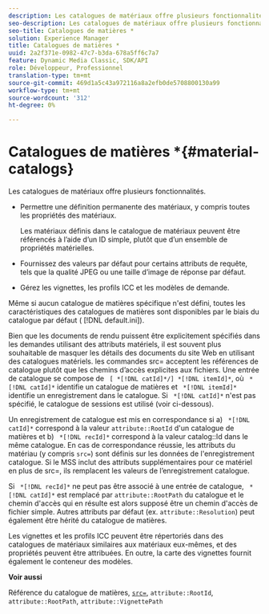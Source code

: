 ```yaml
---
description: Les catalogues de matériaux offre plusieurs fonctionnalités.
seo-description: Les catalogues de matériaux offre plusieurs fonctionnalités.
seo-title: Catalogues de matières *
solution: Experience Manager
title: Catalogues de matières *
uuid: 2a2f371e-0982-47c7-b3da-678a5ff6c7a7
feature: Dynamic Media Classic, SDK/API
role: Développeur, Professionnel
translation-type: tm+mt
source-git-commit: 469d1a5c43a972116a8a2efb0de5708800130a99
workflow-type: tm+mt
source-wordcount: '312'
ht-degree: 0%

---
```



# Catalogues de matières *{#material-catalogs}

Les catalogues de matériaux offre plusieurs fonctionnalités.

* Permettre une définition permanente des matériaux, y compris toutes les propriétés des matériaux.

   Les matériaux définis dans le catalogue de matériaux peuvent être référencés à l’aide d’un ID simple, plutôt que d’un ensemble de propriétés matérielles.
* Fournissez des valeurs par défaut pour certains attributs de requête, tels que la qualité JPEG ou une taille d’image de réponse par défaut.
* Gérez les vignettes, les profils ICC et les modèles de demande.

Même si aucun catalogue de matières spécifique n&#39;est défini, toutes les caractéristiques des catalogues de matières sont disponibles par le biais du catalogue par défaut ( [!DNL default.ini]).

Bien que les documents de rendu puissent être explicitement spécifiés dans les demandes utilisant des attributs matériels, il est souvent plus souhaitable de masquer les détails des documents du site Web en utilisant des catalogues matériels. les commandes src= acceptent les références de catalogue plutôt que les chemins d’accès explicites aux fichiers. Une entrée de catalogue se compose de ` [ *[!DNL catId]*/] *[!DNL itemId]*`, où ` *[!DNL catId]*` identifie un catalogue de matières et ` *[!DNL itemId]*` identifie un enregistrement dans le catalogue. Si ` *[!DNL catId]*` n&#39;est pas spécifié, le catalogue de sessions est utilisé (voir ci-dessous).

Un enregistrement de catalogue est mis en correspondance si a) ` *[!DNL catId]*` correspond à la valeur `attribute::RootId` d&#39;un catalogue de matières et b) ` *[!DNL recId]*` correspond à la valeur catalog::Id dans le même catalogue. En cas de correspondance réussie, les attributs du matériau (y compris `src=`) sont définis sur les données de l&#39;enregistrement catalogue. Si le MSS inclut des attributs supplémentaires pour ce matériel en plus de src=, ils remplacent les valeurs de l’enregistrement catalogue.

Si ` *[!DNL recId]*` ne peut pas être associé à une entrée de catalogue, ` *[!DNL catId]*` est remplacé par `attribute::RootPath` du catalogue et le chemin d&#39;accès qui en résulte est alors supposé être un chemin d&#39;accès de fichier simple. Autres attributs par défaut (ex. `attribute::Resolution`) peut également être hérité du catalogue de matières.

Les vignettes et les profils ICC peuvent être répertoriés dans des catalogues de matériaux similaires aux matériaux eux-mêmes, et des propriétés peuvent être attribuées. En outre, la carte des vignettes fournit également le conteneur des modèles.

**Voir aussi**

Référence du catalogue de matières, [ `src=`](../../../../../../ir-api/http-protocol/image-rendering-api-ref/c-ir-http-protocol-ref/c-ir-http-protocol-command-reference/r-ir-src.md#reference-62c98abad22149d68d405ed6aaff8272), `attribute::RootId`, `attribute::RootPath`, `attribute::VignettePath`
